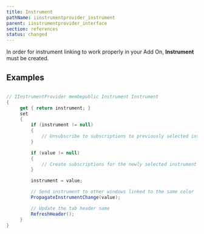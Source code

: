 ```yaml
---
title: Instrument
pathName: iinstrumentprovider_instrument
parent: iinstrumentprovider_interface
section: references
status: changed
---
```


In order for instrument linking to work properly in your Add On, **Instrument** must be created.

## Examples

```csharp

// IInstrumentProvider membepublic Instrument Instrument
{
     get { return instrument; }
     set
     {
         if (instrument != null)
         {
             // Unsubscribe to subscriptions to previously selected instrument
         }

         if (value != null)
         {
             // Create subscriptions for the newly selected instrument
         }

         instrument = value;

         // Send instrument to other windows linked to the same color
         PropagateInstrumentChange(value);

         // Update the tab header name
         RefreshHeader();
     }
}
```
